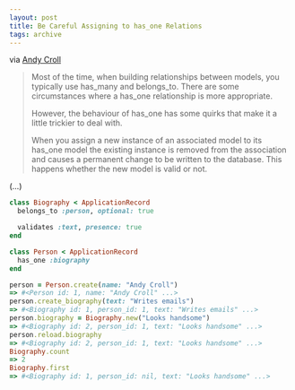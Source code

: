 ```yaml
---
layout: post
title: Be Careful Assigning to has_one Relations
tags: archive
---
```


via [Andy Croll](https://andycroll.com/ruby/be-careful-assigning-to-has-one-relations/)

>Most of the time, when building relationships between models, you typically use has_many and belongs_to. There are some circumstances where a has_one relationship is more appropriate.
>
>However, the behaviour of has_one has some quirks that make it a little trickier to deal with.
>
>When you assign a new instance of an associated model to its has_one model the existing instance is removed from the association and causes a permanent change to be written to the database. This happens whether the new model is valid or not.

(…)

```ruby
class Biography < ApplicationRecord
  belongs_to :person, optional: true

  validates :text, presence: true
end

class Person < ApplicationRecord
  has_one :biography
end

person = Person.create(name: "Andy Croll")
=> #<Person id: 1, name: "Andy Croll" ...>
person.create_biography(text: "Writes emails")
=> #<Biography id: 1, person_id: 1, text: "Writes emails" ...>
person.biography = Biography.new("Looks handsome")
=> #<Biography id: 2, person_id: 1, text: "Looks handsome" ...>
person.reload.biography
=> #<Biography id: 2, person_id: 1, text: "Looks handsome" ...>
Biography.count
=> 2
Biography.first
=> #<Biography id: 1, person_id: nil, text: "Looks handsome" ...>
```
